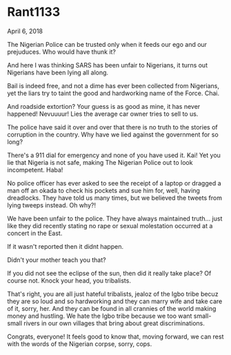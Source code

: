 # Rant1133


April 6, 2018

The Nigerian Police can be trusted only when it feeds our ego and our prejuduces. Who would have thunk it? 

And here I was thinking SARS has been unfair to Nigerians, it turns out Nigerians have been lying all along.

Bail is indeed free, and not a dime has ever been collected from Nigerians, yet the liars try to taint the good and hardworking name of the Force. Chai.

And roadside extortion? Your guess is as good as mine, it has never happened! Nevuuuur! Lies the average car owner tries to sell to us.

The police have said it over and over that there is no truth to the stories of corruption in the country. Why have we lied against the government for so long?

There's a 911 dial for emergency and none of you have used it. Kai! Yet you lie that Nigeria is not safe, making The Nigerian Police out to look incompetent. Haba!

No police officer has ever asked to see the receipt of a laptop or dragged a man off an okada to check his pockets and sue him for, well, having dreadlocks. They have told us many times, but we believed the tweets from lying tweeps instead. Oh why?!

We have been unfair to the police. They have always maintained truth... just like they did recently stating no rape or sexual molestation occurred at a concert in the East.

If it wasn't reported then it didnt happen.

Didn't your mother teach you that?

If you did not see the eclipse of the sun, then did it really take place? Of course not. Knock your head, you tribalists. 

That's right, you are all just hateful tribalists, jealoz of the Igbo tribe becuz they are so loud and so hardworking and they can marry wife and take care of it, sorry, her. And they can be found in all crannies of the world making money and hustling. We hate the Igbo tribe because we too want small-small rivers in our own villages that bring about great discriminations.

Congrats, everyone! It feels good to know that, moving forward, we can rest with the words of the Nigerian corpse, sorry, cops.